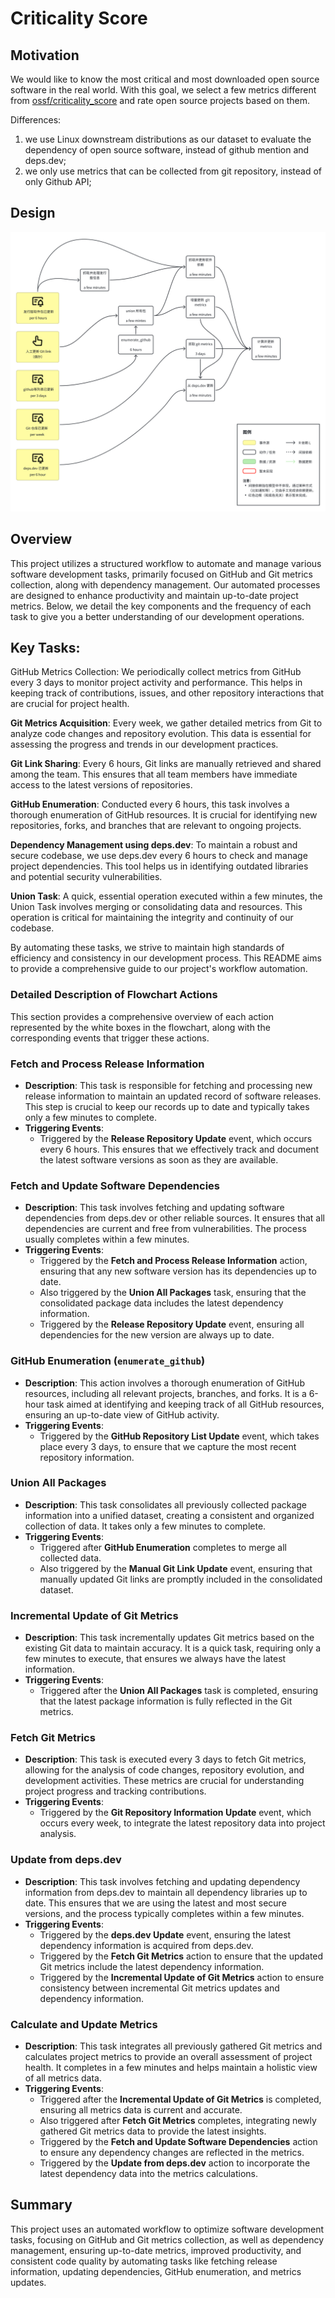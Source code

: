 # Criticality Score

## Motivation

We would like to know the most critical and most downloaded open source software in the real world. With this goal, we select a few metrics different from [ossf/criticality_score](https://github.com/ossf/criticality_score/) and rate open source projects based on them.

Differences:
1. we use Linux downstream distributions as our dataset to evaluate the dependency of open source software, instead of github mention and deps.dev;
2. we only use metrics that can be collected from git repository, instead of only Github API;

## Design

![workflow](figs/workflow.png)

## Overview
This project utilizes a structured workflow to automate and manage various software development tasks, primarily focused on GitHub and Git metrics collection, along with dependency management. Our automated processes are designed to enhance productivity and maintain up-to-date project metrics. Below, we detail the key components and the frequency of each task to give you a better understanding of our development operations.

## Key Tasks:
GitHub Metrics Collection: We periodically collect metrics from GitHub every 3 days to monitor project activity and performance. This helps in keeping track of contributions, issues, and other repository interactions that are crucial for project health.

**Git Metrics Acquisition**: Every week, we gather detailed metrics from Git to analyze code changes and repository evolution. This data is essential for assessing the progress and trends in our development practices.

**Git Link Sharing**: Every 6 hours, Git links are manually retrieved and shared among the team. This ensures that all team members have immediate access to the latest versions of repositories.

**GitHub Enumeration**: Conducted every 6 hours, this task involves a thorough enumeration of GitHub resources. It is crucial for identifying new repositories, forks, and branches that are relevant to ongoing projects.

**Dependency Management using deps.dev**: To maintain a robust and secure codebase, we use deps.dev every 6 hours to check and manage project dependencies. This tool helps us in identifying outdated libraries and potential security vulnerabilities.

**Union Task**: A quick, essential operation executed within a few minutes, the Union Task involves merging or consolidating data and resources. This operation is critical for maintaining the integrity and continuity of our codebase.

By automating these tasks, we strive to maintain high standards of efficiency and consistency in our development process. This README aims to provide a comprehensive guide to our project's workflow automation.

### Detailed Description of Flowchart Actions

This section provides a comprehensive overview of each action represented by the white boxes in the flowchart, along with the corresponding events that trigger these actions.

### Fetch and Process Release Information

- **Description**: This task is responsible for fetching and processing new release information to maintain an updated record of software releases. This step is crucial to keep our records up to date and typically takes only a few minutes to complete.
- **Triggering Events**: 
  - Triggered by the **Release Repository Update** event, which occurs every 6 hours. This ensures that we effectively track and document the latest software versions as soon as they are available.

### Fetch and Update Software Dependencies

- **Description**: This task involves fetching and updating software dependencies from deps.dev or other reliable sources. It ensures that all dependencies are current and free from vulnerabilities. The process usually completes within a few minutes.
- **Triggering Events**:
  - Triggered by the **Fetch and Process Release Information** action, ensuring that any new software version has its dependencies up to date.
  - Also triggered by the **Union All Packages** task, ensuring that the consolidated package data includes the latest dependency information.
  - Triggered by the **Release Repository Update** event, ensuring all dependencies for the new version are always up to date.

### GitHub Enumeration (`enumerate_github`)

- **Description**: This action involves a thorough enumeration of GitHub resources, including all relevant projects, branches, and forks. It is a 6-hour task aimed at identifying and keeping track of all GitHub resources, ensuring an up-to-date view of GitHub activity.
- **Triggering Events**: 
  - Triggered by the **GitHub Repository List Update** event, which takes place every 3 days, to ensure that we capture the most recent repository information.

### Union All Packages

- **Description**: This task consolidates all previously collected package information into a unified dataset, creating a consistent and organized collection of data. It takes only a few minutes to complete.
- **Triggering Events**: 
  - Triggered after **GitHub Enumeration** completes to merge all collected data.
  - Also triggered by the **Manual Git Link Update** event, ensuring that manually updated Git links are promptly included in the consolidated dataset.

### Incremental Update of Git Metrics

- **Description**: This task incrementally updates Git metrics based on the existing Git data to maintain accuracy. It is a quick task, requiring only a few minutes to execute, that ensures we always have the latest information.
- **Triggering Events**: 
  - Triggered after the **Union All Packages** task is completed, ensuring that the latest package information is fully reflected in the Git metrics.

### Fetch Git Metrics

- **Description**: This task is executed every 3 days to fetch Git metrics, allowing for the analysis of code changes, repository evolution, and development activities. These metrics are crucial for understanding project progress and tracking contributions.
- **Triggering Events**: 
  - Triggered by the **Git Repository Information Update** event, which occurs every week, to integrate the latest repository data into project analysis.

### Update from deps.dev

- **Description**: This task involves fetching and updating dependency information from deps.dev to maintain all dependency libraries up to date. This ensures that we are using the latest and most secure versions, and the process typically completes within a few minutes.
- **Triggering Events**: 
  - Triggered by the **deps.dev Update** event, ensuring the latest dependency information is acquired from deps.dev.
  - Triggered by the **Fetch Git Metrics** action to ensure that the updated Git metrics include the latest dependency information.
  - Triggered by the **Incremental Update of Git Metrics** action to ensure consistency between incremental Git metrics updates and dependency information.

### Calculate and Update Metrics

- **Description**: This task integrates all previously gathered Git metrics and calculates project metrics to provide an overall assessment of project health. It completes in a few minutes and helps maintain a holistic view of all metrics data.
- **Triggering Events**: 
  - Triggered after the **Incremental Update of Git Metrics** is completed, ensuring all metrics data is current and accurate.
  - Also triggered after **Fetch Git Metrics** completes, integrating newly gathered Git metrics data to provide the latest insights.
  - Triggered by the **Fetch and Update Software Dependencies** action to ensure any dependency changes are reflected in the metrics.
  - Triggered by the **Update from deps.dev** action to incorporate the latest dependency data into the metrics calculations.

## Summary

This project uses an automated workflow to optimize software development tasks, focusing on GitHub and Git metrics collection, as well as dependency management, ensuring up-to-date metrics, improved productivity, and consistent code quality by automating tasks like fetching release information, updating dependencies, GitHub enumeration, and metrics updates.